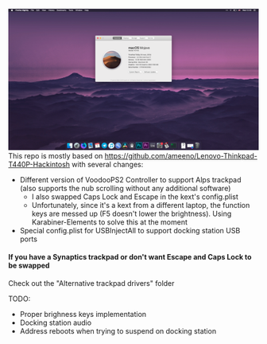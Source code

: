 ![T440p Hackintosh](screen.png)
This repo is mostly based on https://github.com/ameeno/Lenovo-Thinkpad-T440P-Hackintosh with several changes:

* Different version of VoodooPS2 Controller to support Alps trackpad (also supports the nub scrolling without any additional software)
   * I also swapped Caps Lock and Escape in the kext's config.plist
   * Unfortunately, since it's a kext from a different laptop, the function keys are messed up (F5 doesn't lower the brightness). Using Karabiner-Elements to solve this at the moment
* Special config.plist for USBInjectAll to support docking station USB ports

#### If you have a Synaptics trackpad or don't want Escape and Caps Lock to be swapped
Check out the "Alternative trackpad drivers" folder

TODO:
* Proper brighness keys implementation
* Docking station audio
* Address reboots when trying to suspend on docking station

